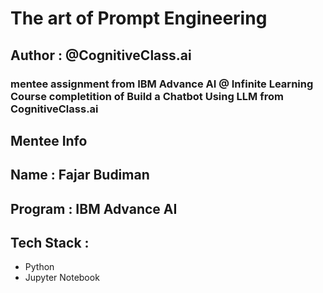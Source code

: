# The art of Prompt Engineering

## Author : @CognitiveClass.ai

### mentee assignment from IBM Advance AI @ Infinite Learning Course completition of Build a Chatbot Using LLM from CognitiveClass.ai

## Mentee Info

## Name : Fajar Budiman
## Program : IBM Advance AI

## Tech Stack :

- Python
- Jupyter Notebook

